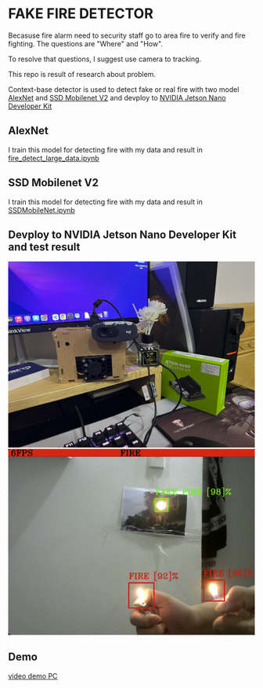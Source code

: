 # FAKE FIRE DETECTOR

Becasuse fire alarm need to security staff go to area fire to verify and fire fighting. The questions are "Where" and "How".

To resolve that questions, I suggest use camera to tracking.

This repo is result of research about problem.

Context-base detector is used to detect fake or real fire with two model [AlexNet](https://en.wikipedia.org/wiki/AlexNet) and [SSD Mobilenet V2](https://ai.googleblog.com/2018/04/mobilenetv2-next-generation-of-on.html) and devploy to [NVIDIA Jetson Nano Developer Kit](https://developer.nvidia.com/embedded/jetson-nano-developer-kit)

## AlexNet

I train this model for detecting fire with my data and result in [fire_detect_large_data.ipynb](src/fire_detect_large_data.ipynb)

## SSD Mobilenet V2

I train this model for detecting fire with my data and result in [SSDMobileNet.ipynb](src/SSDMobileNet.ipynb)

## Devploy to NVIDIA Jetson Nano Developer Kit and test result

![board](img/board.png) ![test](img/test.png)

## Demo

[video demo PC](img/result_PC.mp4)

